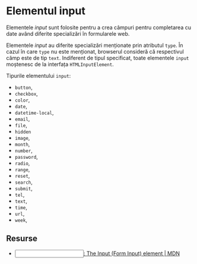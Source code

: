 # Elementul input

Elementele *input* sunt folosite pentru a crea câmpuri pentru completarea cu date având diferite specializări în formularele web.

Elementele *input* au diferite specializări menționate prin atributul `type`. În cazul în care `type` nu este menționat, browserul consideră că respectivul câmp este de tip `text`. Indiferent de tipul specificat, toate elementele `input` moștenesc de la interfața `HTMLInputElement`.

Tipurile elementului `input`:

- `button`,
- `checkbox`,
- `color`,
- `date`,
- `datetime-local`,
- `email`,
- `file`,
- `hidden`
- `image`,
- `month`,
- `number`,
- `password`,
- `radio`,
- `range`,
- `reset`,
- `search`,
- `submit`,
- `tel`,
- `text`,
- `time`,
- `url`,
- `week`,

## Resurse

- [<input>: The Input (Form Input) element | MDN](https://developer.mozilla.org/en-US/docs/Web/HTML/Element/input)
